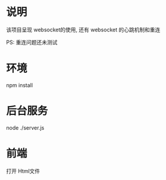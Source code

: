 # 说明
 该项目呈现 websocket的使用, 还有 websocket 的心跳机制和重连

 PS: 重连问题还未测试

# 环境
npm install

# 后台服务
node ./server.js

# 前端
打开 Html文件
